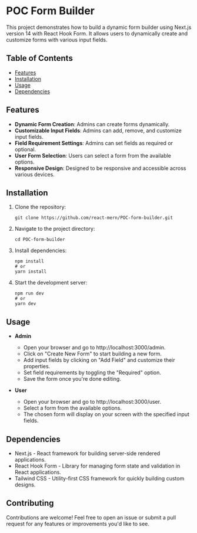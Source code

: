 # POC Form Builder

This project demonstrates how to build a dynamic form builder using Next.js version 14 with React Hook Form. It allows users to dynamically create and customize forms with various input fields.

## Table of Contents

- [Features](#features)
- [Installation](#installation)
- [Usage](#usage)
- [Dependencies](#dependencies)

## Features

- **Dynamic Form Creation**: Admins can create forms dynamically.
- **Customizable Input Fields**: Admins can add, remove, and customize input fields.
- **Field Requirement Settings**: Admins can set fields as required or optional.
- **User Form Selection**: Users can select a form from the available options.
- **Responsive Design**: Designed to be responsive and accessible across various devices.

## Installation

1. Clone the repository:

   ```
   git clone https://github.com/react-mern/POC-form-builder.git
   ```

2. Navigate to the project directory:

   ```
   cd POC-form-builder
   ```

3. Install dependencies:

   ```
   npm install
   # or
   yarn install
   ```

4. Start the development server:

   ```
   npm run dev
   # or
   yarn dev
   ```

## Usage

- **Admin**

  - Open your browser and go to http://localhost:3000/admin.
  - Click on "Create New Form" to start building a new form.
  - Add input fields by clicking on "Add Field" and customize their properties.
  - Set field requirements by toggling the "Required" option.
  - Save the form once you're done editing.

- **User**

  - Open your browser and go to http://localhost:3000/user.
  - Select a form from the available options.
  - The chosen form will display on your screen with the specified input fields.

## Dependencies

- Next.js - React framework for building server-side rendered applications.
- React Hook Form - Library for managing form state and validation in React applications.
- Tailwind CSS - Utility-first CSS framework for quickly building custom designs.

## Contributing

Contributions are welcome! Feel free to open an issue or submit a pull request for any features or improvements you'd like to see.
